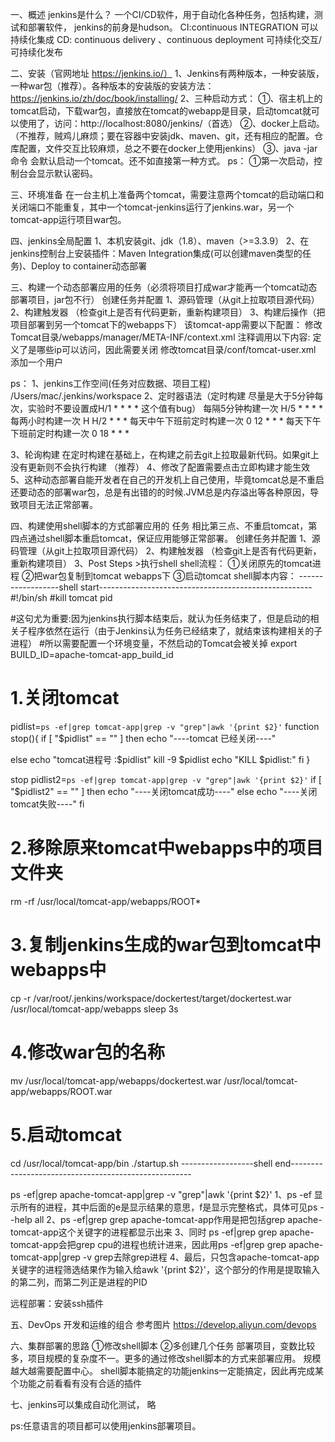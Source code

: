一、概述
    jenkins是什么？
    一个CI/CD软件，用于自动化各种任务，包括构建，测试和部署软件，
    jenkins的前身是hudson。
CI:continuous  INTEGRATION  可以持续化集成
CD:  continuous   delivery  、continuous  deployment 可持续化交互/可持续化发布

二、安装（官网地址 https://jenkins.io/）
1、Jenkins有两种版本，一种安装版，一种war包（推荐）。各种版本的安装版的安装方法： https://jenkins.io/zh/doc/book/installing/
2、三种启动方式：
①、宿主机上的tomcat启动，下载war包，直接放在tomcat的webapp是目录，启动tomcat就可以使用了，访问：http://localhost:8080/jenkins/（首选）
②、docker上启动。（不推荐，贼鸡儿麻烦；要在容器中安装jdk、maven、git，还有相应的配置。仓库配置，文件交互比较麻烦，总之不要在docker上使用jenkins）
③、java -jar 命令 会默认启动一个tomcat。还不如直接第一种方式。
ps：
①第一次启动，控制台会显示默认密码。

三、环境准备
在一台主机上准备两个tomcat，需要注意两个tomcat的启动端口和关闭端口不能重复，其中一个tomcat-jenkins运行了jenkins.war，另一个tomcat-app运行项目war包。

四、jenkins全局配置
1、本机安装git、jdk（1.8）、maven（>=3.3.9）
2、在jenkins控制台上安装插件：Maven Integration集成(可以创建maven类型的任务)、Deploy to container动态部署

三、构建一个动态部署应用的任务（必须将项目打成war才能再一个tomcat动态部署项目，jar包不行）
创建任务并配置
1、源码管理（从git上拉取项目源代码）
2、构建触发器 （检查git上是否有代码更新，重新构建项目）
3、构建后操作（把项目部署到另一个tomcat下的webapps下）
    该tomcat-app需要以下配置：
修改 Tomcat目录/webapps/manager/META-INF/context.xml
注释调用以下内容:
<Context antiResourceLocking="false" privileged="true" >
  <Valve className="org.apache.catalina.valves.RemoteAddrValve"
         allow="127\.\d+\.\d+\.\d+|::1|0:0:0:0:0:0:0:1" />定义了是哪些ip可以访问，因此需要关闭
修改tomcat目录/conf/tomcat-user.xml
添加一个用户
<role rolename="manager-script">
<role rolename="admin-script">
<role rolename="manager-gui">
<role rolename="admin-gui">
<user username="tomcat" password="123456" roles="manager-script,admin-script,admin-gui,manager-gui">


ps：
1、jenkins工作空间(任务对应数据、项目工程)
/Users/mac/.jenkins/workspace
2、定时器语法（定时构建 尽量是大于5分钟每次，实验时不要设置成H/1 * * * *  这个值有bug）
每隔5分钟构建一次    H/5 * * * *
每两小时构建一次    H H/2 * * *
每天中午下班前定时构建一次   0 12 * * *
每天下午下班前定时构建一次  0 18 * * *

3、轮询构建 在定时构建在基础上，在构建之前去git上拉取最新代码。如果git上没有更新则不会执行构建 （推荐）
4、修改了配置需要点击立即构建才能生效
5、这种动态部署自能开发者在自己的开发机上自己使用，毕竟tomcat总是不重启还要动态的部署war包，总是有出错的的时候.JVM总是内存溢出等各种原因，导致项目无法正常部署。


四、构建使用shell脚本的方式部署应用的 任务
相比第三点、不重启tomcat，第四点通过shell脚本重启tomcat，保证应用能够正常部署。
创建任务并配置
1、源码管理（从git上拉取项目源代码）
2、构建触发器 （检查git上是否有代码更新，重新构建项目）
3、Post Steps >执行shell
    shell流程：
    ①关闭原先的tomcat进程
    ②把war包复制到tomcat webapps下
    ③启动tomcat
    shell脚本内容：
------------------shell start-----------------------------------------------------    
#!/bin/sh
#kill tomcat pid

#这句尤为重要:因为jenkins执行脚本结束后，就认为任务结束了，但是启动的相关子程序依然在运行（由于Jenkins认为任务已经结束了，就结束该构建相关的子进程）
#所以需要配置一个环境变量，不然启动的Tomcat会被关掉
export BUILD_ID=apache-tomcat-app_build_id

# 1.关闭tomcat
pidlist=`ps -ef|grep tomcat-app|grep -v "grep"|awk '{print $2}'`
function stop(){
if [ "$pidlist" == "" ]
  then
    echo "----tomcat 已经关闭----"
    
 else
    echo "tomcat进程号 :$pidlist"
    kill -9 $pidlist
    echo "KILL $pidlist:"
fi
}

stop
pidlist2=`ps -ef|grep tomcat-app|grep -v "grep"|awk '{print $2}'`
if [ "$pidlist2" == "" ]
    then 
       echo "----关闭tomcat成功----"
else
    echo "----关闭tomcat失败----"
fi

# 2.移除原来tomcat中webapps中的项目文件夹
rm -rf /usr/local/tomcat-app/webapps/ROOT*
# 3.复制jenkins生成的war包到tomcat中webapps中
cp -r /var/root/.jenkins/workspace/dockertest/target/dockertest.war  /usr/local/tomcat-app/webapps
sleep 3s
# 4.修改war包的名称
mv /usr/local/tomcat-app/webapps/dockertest.war  /usr/local/tomcat-app/webapps/ROOT.war
# 5.启动tomcat
cd /usr/local/tomcat-app/bin
./startup.sh
------------------shell end-----------------------------------------------------  

ps -ef|grep apache-tomcat-app|grep -v "grep"|awk '{print $2}'
1、ps -ef 显示所有的进程，其中后面的e是显示结果的意思，f是显示完整格式，具体可见ps --help all
2、ps -ef|grep grep apache-tomcat-app作用是把包括grep apache-tomcat-app这个关键字的进程都显示出来
3、同时 ps -ef|grep grep apache-tomcat-app会把grep cpu的进程也统计进来，因此用ps -ef|grep grep apache-tomcat-app|grep -v grep去除grep进程
4、最后，只包含apache-tomcat-app关键字的进程筛选结果作为输入给awk '{print $2}'，这个部分的作用是提取输入的第二列，而第二列正是进程的PID

远程部署：安装ssh插件


五、DevOps 开发和运维的组合
参考图片
https://develop.aliyun.com/devops

六、集群部署的思路
①修改shell脚本
②多创建几个任务
部署项目，变数比较多，项目规模的复杂度不一。更多的通过修改shell脚本的方式来部署应用。
规模越大越需要配置中心。
shell脚本能搞定的功能jenkins一定能搞定，因此再完成某个功能之前看看有没有合适的插件

七、jenkins可以集成自动化测试，
略


ps:任意语言的项目都可以使用jenkins部署项目。